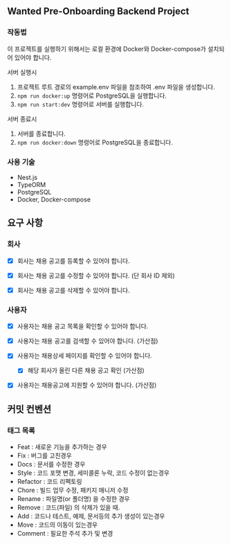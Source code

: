 ## Wanted Pre-Onboarding Backend Project

### 작동법

이 프로젝트를 실행하기 위해서는 로컬 환경에 Docker와 Docker-compose가 설치되어 있어야 합니다.

서버 실행시

1. 프로젝트 루트 경로의 example.env 파일을 참조하여 .env 파일을 생성합니다.
2. `npm run docker:up` 명령어로 PostgreSQL을 실행합니다.
3. `npm run start:dev` 명령어로 서버를 실행합니다.

서버 종료시

1. 서버를 종료합니다.
2. `npm run docker:down` 명령어로 PostgreSQL을 종료합니다.

### 사용 기술

- Nest.js
- TypeORM
- PostgreSQL
- Docker, Docker-compose

## 요구 사항

### 회사

- [x] 회사는 채용 공고를 등록할 수 있어야 합니다.

- [x] 회사는 채용 공고를 수정할 수 있어야 합니다. (단 회사 ID 제외)

- [x] 회사는 채용 공고를 삭제할 수 있어야 합니다.

### 사용자

- [x] 사용자는 채용 공고 목록을 확인할 수 있어야 합니다.

- [x] 사용자는 채용 공고를 검색할 수 있어야 합니다. (가산점)

- [x] 사용자는 채용상세 페이지를 확인할 수 있어야 합니다.

  - [x] 해당 회사가 올린 다른 채용 공고 확인 (가산점)

- [x] 사용자는 채용공고에 지원할 수 있어야 합니다. (가산점)

## 커밋 컨벤션

### 태그 목록

- Feat : 새로운 기능을 추가하는 경우
- Fix : 버그를 고친경우
- Docs : 문서를 수정한 경우
- Style : 코드 포맷 변경, 세미콜론 누락, 코드 수정이 없는경우
- Refactor : 코드 리펙토링
- Chore : 빌드 업무 수정, 패키지 매니저 수정
- Rename : 파일명(or 폴더명) 을 수정한 경우
- Remove : 코드(파일) 의 삭제가 있을 때.
- Add : 코드나 테스트, 예제, 문서등의 추가 생성이 있는경우
- Move : 코드의 이동이 있는경우
- Comment : 필요한 주석 추가 및 변경

